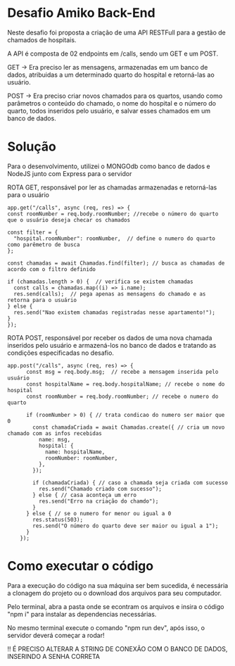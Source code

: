 # Desafio Amiko Back-End

Neste desafio foi proposta a criação de uma API RESTFull para a gestão de chamados de hospitais.

A API é composta de 02 endpoints em /calls, sendo um GET e um POST.

GET -> Era preciso ler as mensagens, armazenadas em um banco de dados, atribuidas a um determinado quarto do hospital e retorná-las ao usuário.

POST -> Era preciso criar novos chamados para os quartos, usando como parâmetros o conteúdo do chamado, o nome do hospital e o número do quarto, todos inseridos pelo usuário, e salvar esses chamados em um banco de dados.

# Solução

Para o desenvolvimento, utilizei o MONGOdb como banco de dados e NodeJS junto com Express para o servidor

ROTA GET, responsável por ler as chamadas armazenadas e retorná-las para o usuário

    app.get("/calls", async (req, res) => {
    const roomNumber = req.body.roomNumber; //recebe o número do quarto que o usuário deseja checar os chamados
  
    const filter = {
      "hospital.roomNumber": roomNumber,  // define o numero do quarto como parêmetro de busca
    };
  
    const chamadas = await Chamadas.find(filter); // busca as chamadas de acordo com o filtro definido
  
    if (chamadas.length > 0) {  // verifica se existem chamadas
      const calls = chamadas.map((i) => i.name);
      res.send(calls);  // pega apenas as mensagens do chamado e as retorna para o usuário
    } else {
      res.send("Nao existem chamadas registradas nesse apartamento!");
    }
    });

    

ROTA POST, responsável por receber os dados de uma nova chamada inseridos pelo usuário e armazená-los no banco de dados e tratando as condições especificadas no desafio.

    app.post("/calls", async (req, res) => {
          const msg = req.body.msg;  // recebe a mensagem inserida pelo usuário
          const hospitalName = req.body.hospitalName; // recebe o nome do hospital
          const roomNumber = req.body.roomNumber; // recebe o numero do quarto
        
          if (roomNumber > 0) { // trata condicao do numero ser maior que 0
            const chamadaCriada = await Chamadas.create({ // cria um novo chamado com as infos recebidas
              name: msg,
              hospital: {
                name: hospitalName,
                roomNumber: roomNumber,
              },
            });
        
            if (chamadaCriada) { // caso a chamada seja criada com sucesso
              res.send("Chamado criado com sucesso");
            } else { // casa aconteça um erro
              res.send("Erro na criação do chamdo");
            }
          } else { // se o numero for menor ou igual a 0
            res.status(503);
            res.send("O número do quarto deve ser maior ou igual a 1");
          }
        });


# Como executar o código

Para a execução do código na sua máquina ser bem sucedida, é necessária a clonagem do projeto ou o download dos arquivos para seu computador.

Pelo terminal, abra a pasta onde se econtram os arquivos e insira o código "npm i" para instalar as dependencias necessárias.

No mesmo terminal execute o comando "npm run dev", após isso, o servidor deverá começar a rodar!

!! É PRECISO ALTERAR A STRING DE CONEXÃO COM O BANCO DE DADOS, INSERINDO A SENHA CORRETA

